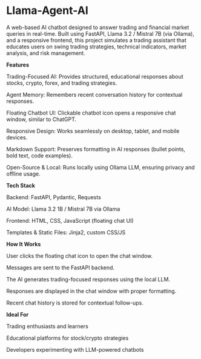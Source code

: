 # Llama-Agent-AI
A web-based AI chatbot designed to answer trading and financial market queries in real-time. Built using FastAPI, Llama 3.2 / Mistral 7B (via Ollama), and a responsive frontend, this project simulates a trading assistant that educates users on swing trading strategies, technical indicators, market analysis, and risk management.

**Features**

Trading-Focused AI: Provides structured, educational responses about stocks, crypto, forex, and trading strategies.

Agent Memory: Remembers recent conversation history for contextual responses.

Floating Chatbot UI: Clickable chatbot icon opens a responsive chat window, similar to ChatGPT.

Responsive Design: Works seamlessly on desktop, tablet, and mobile devices.

Markdown Support: Preserves formatting in AI responses (bullet points, bold text, code examples).

Open-Source & Local: Runs locally using Ollama LLM, ensuring privacy and offline usage.

**Tech Stack**

Backend: FastAPI, Pydantic, Requests

AI Model: Llama 3.2 1B / Mistral 7B via Ollama

Frontend: HTML, CSS, JavaScript (floating chat UI)

Templates & Static Files: Jinja2, custom CSS/JS

**How It Works**

User clicks the floating chat icon to open the chat window.

Messages are sent to the FastAPI backend.

The AI generates trading-focused responses using the local LLM.

Responses are displayed in the chat window with proper formatting.

Recent chat history is stored for contextual follow-ups.

**Ideal For**

Trading enthusiasts and learners

Educational platforms for stock/crypto strategies

Developers experimenting with LLM-powered chatbots
